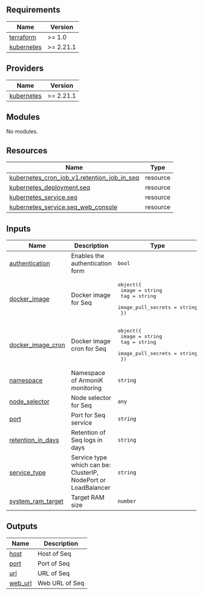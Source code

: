<!-- BEGIN_TF_DOCS -->
## Requirements

| Name | Version |
|------|---------|
| <a name="requirement_terraform"></a> [terraform](#requirement\_terraform) | >= 1.0 |
| <a name="requirement_kubernetes"></a> [kubernetes](#requirement\_kubernetes) | >= 2.21.1 |

## Providers

| Name | Version |
|------|---------|
| <a name="provider_kubernetes"></a> [kubernetes](#provider\_kubernetes) | >= 2.21.1 |

## Modules

No modules.

## Resources

| Name | Type |
|------|------|
| [kubernetes_cron_job_v1.retention_job_in_seq](https://registry.terraform.io/providers/hashicorp/kubernetes/latest/docs/resources/cron_job_v1) | resource |
| [kubernetes_deployment.seq](https://registry.terraform.io/providers/hashicorp/kubernetes/latest/docs/resources/deployment) | resource |
| [kubernetes_service.seq](https://registry.terraform.io/providers/hashicorp/kubernetes/latest/docs/resources/service) | resource |
| [kubernetes_service.seq_web_console](https://registry.terraform.io/providers/hashicorp/kubernetes/latest/docs/resources/service) | resource |

## Inputs

| Name | Description | Type | Default | Required |
|------|-------------|------|---------|:--------:|
| <a name="input_authentication"></a> [authentication](#input\_authentication) | Enables the authentication form | `bool` | `false` | no |
| <a name="input_docker_image"></a> [docker\_image](#input\_docker\_image) | Docker image for Seq | <pre>object({<br/>    image              = string<br/>    tag                = string<br/>    image_pull_secrets = string<br/>  })</pre> | n/a | yes |
| <a name="input_docker_image_cron"></a> [docker\_image\_cron](#input\_docker\_image\_cron) | Docker image cron for Seq | <pre>object({<br/>    image              = string<br/>    tag                = string<br/>    image_pull_secrets = string<br/>  })</pre> | n/a | yes |
| <a name="input_namespace"></a> [namespace](#input\_namespace) | Namespace of ArmoniK monitoring | `string` | n/a | yes |
| <a name="input_node_selector"></a> [node\_selector](#input\_node\_selector) | Node selector for Seq | `any` | `{}` | no |
| <a name="input_port"></a> [port](#input\_port) | Port for Seq service | `string` | n/a | yes |
| <a name="input_retention_in_days"></a> [retention\_in\_days](#input\_retention\_in\_days) | Retention of Seq logs in days | `string` | n/a | yes |
| <a name="input_service_type"></a> [service\_type](#input\_service\_type) | Service type which can be: ClusterIP, NodePort or LoadBalancer | `string` | n/a | yes |
| <a name="input_system_ram_target"></a> [system\_ram\_target](#input\_system\_ram\_target) | Target RAM size | `number` | n/a | yes |

## Outputs

| Name | Description |
|------|-------------|
| <a name="output_host"></a> [host](#output\_host) | Host of Seq |
| <a name="output_port"></a> [port](#output\_port) | Port of Seq |
| <a name="output_url"></a> [url](#output\_url) | URL of Seq |
| <a name="output_web_url"></a> [web\_url](#output\_web\_url) | Web URL of Seq |
<!-- END_TF_DOCS -->
